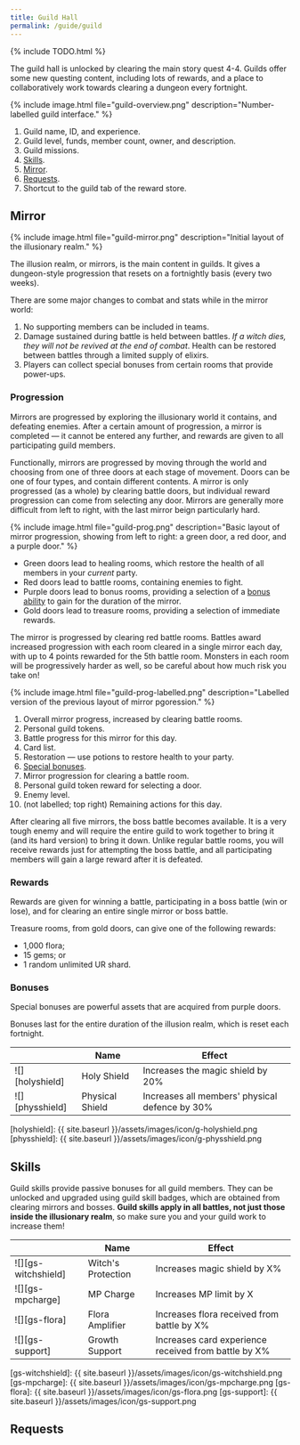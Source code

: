 ```yaml
---
title: Guild Hall
permalink: /guide/guild
---
```


<style>
    img[src*="icon"] {
        width: 100px;
    }
</style>

{% include TODO.html %}

The guild hall is unlocked by clearing the main story quest 4-4. Guilds offer
some new questing content, including lots of rewards, and a place to
collaboratively work towards clearing a dungeon every fortnight.

{% include image.html file="guild-overview.png" description="Number-labelled guild interface." %}

1. Guild name, ID, and experience.
2. Guild level, funds, member count, owner, and description.
3. Guild missions.
4. [Skills](#skills).
5. [Mirror](#mirror).
6. [Requests](#requests).
7. Shortcut to the guild tab of the reward store.

## Mirror

{% include image.html file="guild-mirror.png" description="Initial layout of the illusionary realm." %}

The illusion realm, or mirrors, is the main content in guilds. It gives a
dungeon-style progression that resets on a fortnightly basis (every two weeks).

There are some major changes to combat and stats while in the mirror world:

1. No supporting members can be included in teams.
2. Damage sustained during battle is held between battles. *If a witch dies,
   they will not be revived at the end of combat*. Health can be restored
   between battles through a limited supply of elixirs.
3. Players can collect special bonuses from certain rooms that provide
   power-ups.

### Progression

Mirrors are progressed by exploring the illusionary world it contains, and
defeating enemies.  After a certain amount of progression, a mirror is completed
— it cannot be entered any further, and rewards are given to all participating
guild members.

Functionally, mirrors are progressed by moving through the world and choosing
from one of three doors at each stage of movement. Doors can be one of four
types, and contain different contents. A mirror is only progressed (as a whole)
by clearing battle doors, but individual reward progression can come from
selecting any door. Mirrors are generally more difficult from left to right,
with the last mirror beign particularly hard.

{% include image.html file="guild-prog.png" description="Basic layout of mirror progression, showing from left to right: a green door, a red door, and a purple door." %}

- Green doors lead to healing rooms, which restore the health of all members in your *current* party.
- Red doors lead to battle rooms, containing enemies to fight.
- Purple doors lead to bonus rooms, providing a selection of a [bonus ability](#bonuses) to gain for the duration of the mirror.
- Gold doors lead to treasure rooms, providing a selection of immediate rewards.

The mirror is progressed by clearing red battle rooms. Battles award increased
progression with each room cleared in a single mirror each day, with up to 4
points rewarded for the 5th battle room. Monsters in each room will be
progressively harder as well, so be careful about how much risk you take on!

{% include image.html file="guild-prog-labelled.png" description="Labelled version of the previous layout of mirror pgoression." %}

1. Overall mirror progress, increased by clearing battle rooms.
2. Personal guild tokens.
3. Battle progress for this mirror for this day.
4. Card list.
5. Restoration — use potions to restore health to your party.
6. [Special bonuses](#bonuses).
7. Mirror progression for clearing a battle room.
8. Personal guild token reward for selecting a door.
9. Enemy level.
10. (not labelled; top right) Remaining actions for this day.

<!-- At the base of each door is an indicator for the number of guild tokens you will receive for opening the door. These will accumulate and provide personal rewards. -->

<!-- At the -->

After clearing all five mirrors, the boss battle becomes available. It is a very tough enemy and will require the entire guild to work together to bring it (and its hard version) to bring it down. Unlike regular battle rooms, you will receive rewards just for attempting the boss battle, and all participating members will gain a large reward after it is defeated.

### Rewards

Rewards are given for winning a battle, participating in a boss battle (win or
lose), and for clearing an entire single mirror or boss battle.

Treasure rooms, from gold doors, can give one of the following rewards:

- 1,000 flora;
- 15 gems; or
- 1 random unlimited UR shard.

### Bonuses

Special bonuses are powerful assets that are acquired from purple doors.

Bonuses last for the entire duration of the illusion realm, which is reset each
fortnight.

|                 | Name            | Effect                                         |
|-----------------|-----------------|------------------------------------------------|
| ![][holyshield] | Holy Shield     | Increases the magic shield by 20%              |
| ![][physshield] | Physical Shield | Increases all members' physical defence by 30% |

[holyshield]: {{ site.baseurl }}/assets/images/icon/g-holyshield.png
[physshield]: {{ site.baseurl }}/assets/images/icon/g-physshield.png

## Skills

Guild skills provide passive bonuses for all guild members. They can be unlocked
and upgraded using guild skill badges, which are obtained from clearing mirrors
and bosses. **Guild skills apply in all battles, not just those inside the
illusionary realm**, so make sure you and your guild work to increase them!

|                     | Name               | Effect                                               |
|---------------------|--------------------|------------------------------------------------------|
| ![][gs-witchshield] | Witch's Protection | Increases magic shield by X%                         |
| ![][gs-mpcharge]    | MP Charge          | Increases MP limit by X                              |
| ![][gs-flora]       | Flora Amplifier    | Increases flora received from battle by X%           |
| ![][gs-support]     | Growth Support     | Increases card experience received from battle by X% |

[gs-witchshield]: {{ site.baseurl }}/assets/images/icon/gs-witchshield.png
[gs-mpcharge]: {{ site.baseurl }}/assets/images/icon/gs-mpcharge.png
[gs-flora]: {{ site.baseurl }}/assets/images/icon/gs-flora.png
[gs-support]: {{ site.baseurl }}/assets/images/icon/gs-support.png

## Requests

